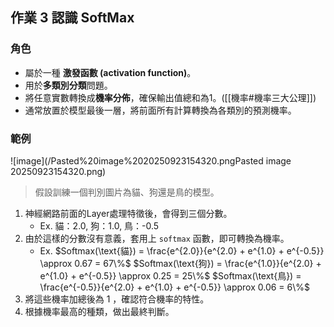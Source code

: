
## 作業 3 認識 SoftMax 
### 角色
- 屬於一種 **激發函數 (activation function)**。
- 用於**多類別分類**問題。
- 將任意實數轉換成**機率分佈**，確保輸出值總和為1。([[機率#機率三大公理]])
- 通常放置於模型最後一層，將前面所有計算轉換為各類別的預測機率。

### 範例
![image](/Pasted%20image%2020250923154320.pngPasted image 20250923154320.png)
> 假設訓練一個判別圖片為貓、狗還是鳥的模型。
1. 神經網路前面的Layer處理特徵後，會得到三個分數。
	- Ex. 貓：2.0, 狗：1.0, 鳥：-0.5
2. 由於這樣的分數沒有意義，套用上 `softmax` 函數，即可轉換為機率。
	- Ex. 
		$Softmax(\text{貓}) = \frac{e^{2.0}}{e^{2.0} + e^{1.0} + e^{-0.5}} \approx 0.67 = 67\%$ 
		$Softmax(\text{狗}) = \frac{e^{1.0}}{e^{2.0} + e^{1.0} + e^{-0.5}} \approx 0.25 = 25\%$
		$Softmax(\text{鳥}) = \frac{e^{-0.5}}{e^{2.0} + e^{1.0} + e^{-0.5}} \approx 0.06 = 6\%$
3. 將這些機率加總後為 1 ，確認符合機率的特性。
4. 根據機率最高的種類，做出最終判斷。